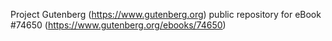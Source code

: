 Project Gutenberg (https://www.gutenberg.org) public repository for
eBook #74650 (https://www.gutenberg.org/ebooks/74650)

